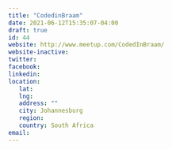 ```yaml
---
title: "CodedinBraam"
date: 2021-06-12T15:35:07-04:00
draft: true
id: 44
website: http://www.meetup.com/CodedInBraam/
website-inactive: 
twitter: 
facebook: 
linkedin: 
location: 
   lat: 
   lng: 
   address: ""
   city: Johannesburg
   region: 
   country: South Africa 
email: 
---
```



